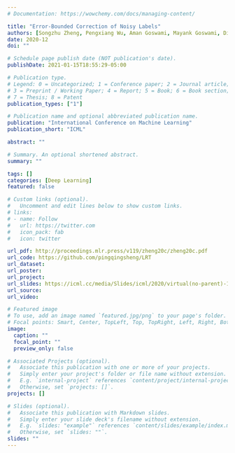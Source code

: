 ```yaml
---
# Documentation: https://wowchemy.com/docs/managing-content/

title: "Error-Bounded Correction of Noisy Labels"
authors: [Songzhu Zheng, Pengxiang Wu, Aman Goswami, Mayank Goswami, Dimitris Metaxas, Chao Chen]
date: 2020-12
doi: ""

# Schedule page publish date (NOT publication's date).
publishDate: 2021-01-15T18:55:29-05:00

# Publication type.
# Legend: 0 = Uncategorized; 1 = Conference paper; 2 = Journal article;
# 3 = Preprint / Working Paper; 4 = Report; 5 = Book; 6 = Book section;
# 7 = Thesis; 8 = Patent
publication_types: ["1"]

# Publication name and optional abbreviated publication name.
publication: "International Conference on Machine Learning"
publication_short: "ICML"

abstract: ""

# Summary. An optional shortened abstract.
summary: ""

tags: []
categories: [Deep Learning]
featured: false

# Custom links (optional).
#   Uncomment and edit lines below to show custom links.
# links:
# - name: Follow
#   url: https://twitter.com
#   icon_pack: fab
#   icon: twitter

url_pdf: http://proceedings.mlr.press/v119/zheng20c/zheng20c.pdf
url_code: https://github.com/pingqingsheng/LRT
url_dataset:
url_poster:
url_project:
url_slides: https://icml.cc/media/Slides/icml/2020/virtual(no-parent)-16-13-00UTC-6161-error-bounded_c.pdf
url_source:
url_video:

# Featured image
# To use, add an image named `featured.jpg/png` to your page's folder. 
# Focal points: Smart, Center, TopLeft, Top, TopRight, Left, Right, BottomLeft, Bottom, BottomRight.
image:
  caption: ""
  focal_point: ""
  preview_only: false

# Associated Projects (optional).
#   Associate this publication with one or more of your projects.
#   Simply enter your project's folder or file name without extension.
#   E.g. `internal-project` references `content/project/internal-project/index.md`.
#   Otherwise, set `projects: []`.
projects: []

# Slides (optional).
#   Associate this publication with Markdown slides.
#   Simply enter your slide deck's filename without extension.
#   E.g. `slides: "example"` references `content/slides/example/index.md`.
#   Otherwise, set `slides: ""`.
slides: ""
---
```

